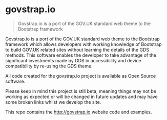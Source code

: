 # govstrap.io

> Govstrap.io is a port of the GOV.UK standard web theme to the Bootstrap framework

Govstrap.io is a port of the GOV.UK standard web theme to the Bootstrap framework which allows developers with working knowledge of Bootstrap to build GOV.UK related sites without learning the details of the GDS methods. This software enables the developer to take advantage of the significant investments made by GDS in accessibility and device compatibility by re-using the GDS theme.

All code created for the govstrap.io project is available as Open Source software.

Please keep in mind this project is still beta, meaning things may not be working as expected or will be changed in future updates and may have some broken links whilst we develop the site.


This repo contains the http://govstrap.io website code and examples.

